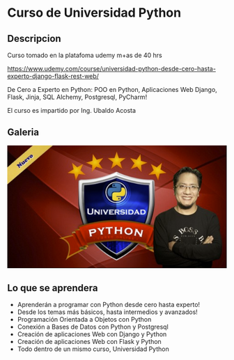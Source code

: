 # Curso de Universidad Python 

## Descripcion 

Curso tomado en la platafoma udemy m+as de 40 hrs

https://www.udemy.com/course/universidad-python-desde-cero-hasta-experto-django-flask-rest-web/

De Cero a Experto en Python: POO en Python, Aplicaciones Web Django, Flask, Jinja, SQL Alchemy, Postgresql, PyCharm!

El curso es impartido por Ing. Ubaldo Acosta

## Galeria

![UniversidadPython.PNG](imagenesRepo/UniversidadPython.PNG)

## Lo que se aprendera 


- Aprenderán a programar con Python desde cero hasta experto!
- Desde los temas más básicos, hasta intermedios y avanzados!
- Programación Orientada a Objetos con Python
- Conexión a Bases de Datos con Python y Postgresql
- Creación de aplicaciones Web con Django y Python
- Creación de aplicaciones Web con Flask y Python
- Todo dentro de un mismo curso, Universidad Python